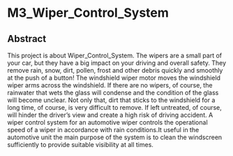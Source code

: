 # M3_Wiper_Control_System

## Abstract
This project is about Wiper_Control_System. The wipers are a small part of your car, but they have a big impact on your driving and overall safety. They remove rain, snow, dirt, pollen, frost and other debris quickly and smoothly at the push of a button! The windshield wiper motor moves the windshield wiper arms across the windshield. 
If there are no wipers, of course, the rainwater that wets the glass will condense and the condition of the glass will become unclear. Not only that, dirt that sticks to the windshield for a long time, of course, is very difficult to remove. If left untreated, of course, will hinder the driver’s view and create a high risk of driving accident. 
A wiper control system for an automotive wiper controls the operational speed of a wiper in accordance with rain conditions.It useful in the automotive unit the main purpose of the system is to clean the windscreen sufficiently to provide suitable visibility at all times.
